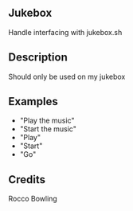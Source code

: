 ## Jukebox
Handle interfacing with jukebox.sh

## Description
Should only be used on my jukebox

## Examples
 - "Play the music"
 - "Start the music"
 - "Play"
 - "Start"
 - "Go"


## Credits
Rocco Bowling


